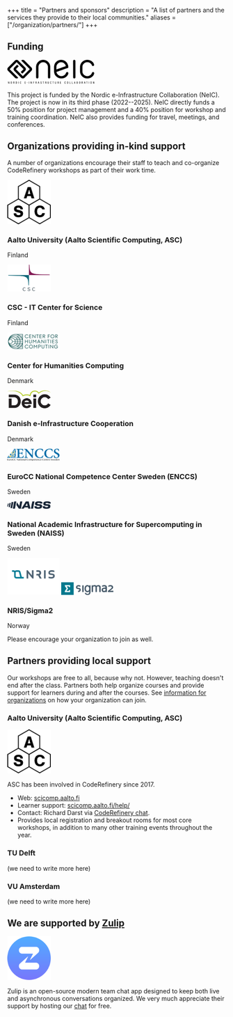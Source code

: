 +++
title = "Partners and sponsors"
description = "A list of partners and the services they provide to their local communities."
aliases = ["/organization/partners/"]
+++

## Funding

<img src="/about/funding/neic.png" alt="NeIC logo" width="200px">

This project is funded by the Nordic e-Infrastructure Collaboration (NeIC). The
project is now in its third phase (2022--2025).  NeIC directly funds a 50%
position for project management and a 40% position for workshop and training
coordination. NeIC also provides funding for travel, meetings, and conferences.


## Organizations providing in-kind support

A number of organizations encourage their staff to teach and co-organize
CodeRefinery workshops as part of their work time.

<div class="uk-card uk-card-default uk-width-1-2@m">
  <div class="uk-card-body">
    <div class="uk-grid-small uk-flex-middle" uk-grid>
      <div class="uk-width-auto">
        <img width="100px" src="/about/funding/asc.png" alt="logo: Aalto Scientific Computing">
      </div>
      <div class="uk-width-expand">
        <h3 class="uk-card-title uk-margin-remove-bottom">Aalto University (Aalto Scientific Computing, ASC)</h3>
        <p class="uk-text-meta uk-margin-remove-top">Finland</p>
      </div>
    </div>
  </div>
</div>

<div class="uk-card uk-card-default uk-width-1-2@m">
  <div class="uk-card-body">
    <div class="uk-grid-small uk-flex-middle" uk-grid>
      <div class="uk-width-auto">
        <img width="100px" src="/about/funding/csc.png" alt="logo: CSC - IT Center for Science">
      </div>
      <div class="uk-width-expand">
        <h3 class="uk-card-title uk-margin-remove-bottom">CSC - IT Center for Science</h3>
        <p class="uk-text-meta uk-margin-remove-top">Finland</p>
      </div>
    </div>
  </div>
</div>

<div class="uk-card uk-card-default uk-width-1-2@m">
  <div class="uk-card-body">
    <div class="uk-grid-small uk-flex-middle" uk-grid>
      <div class="uk-width-auto">
        <img width="120px" src="/about/funding/chc.png" alt="logo: Center for Humanities Computing">
      </div>
      <div class="uk-width-expand">
        <h3 class="uk-card-title uk-margin-remove-bottom">Center for Humanities Computing</h3>
        <p class="uk-text-meta uk-margin-remove-top">Denmark</p>
      </div>
    </div>
  </div>
</div>

<div class="uk-card uk-card-default uk-width-1-2@m">
  <div class="uk-card-body">
    <div class="uk-grid-small uk-flex-middle" uk-grid>
      <div class="uk-width-auto">
        <img width="100px" src="/about/funding/deic.png" alt="logo: Danish e-Infrastructure Cooperation">
      </div>
      <div class="uk-width-expand">
        <h3 class="uk-card-title uk-margin-remove-bottom">Danish e-Infrastructure Cooperation</h3>
        <p class="uk-text-meta uk-margin-remove-top">Denmark</p>
      </div>
    </div>
  </div>
</div>

<div class="uk-card uk-card-default uk-width-1-2@m">
  <div class="uk-card-body">
    <div class="uk-grid-small uk-flex-middle" uk-grid>
      <div class="uk-width-auto">
        <img width="120px" src="/about/funding/enccs.png" alt="logo: EuroCC National Competence Center Sweden (ENCCS)">
      </div>
      <div class="uk-width-expand">
        <h3 class="uk-card-title uk-margin-remove-bottom">EuroCC National Competence Center Sweden (ENCCS)</h3>
        <p class="uk-text-meta uk-margin-remove-top">Sweden</p>
      </div>
    </div>
  </div>
</div>

<div class="uk-card uk-card-default uk-width-1-2@m">
  <div class="uk-card-body">
    <div class="uk-grid-small uk-flex-middle" uk-grid>
      <div class="uk-width-auto">
        <img width="100px" src="/about/funding/naiss.jpg" alt="logo: National Academic Infrastructure for Super­computing in Sweden (NAISS)">
      </div>
      <div class="uk-width-expand">
        <h3 class="uk-card-title uk-margin-remove-bottom">National Academic Infrastructure for Super­computing in Sweden (NAISS)</h3>
        <p class="uk-text-meta uk-margin-remove-top">Sweden</p>
      </div>
    </div>
  </div>
</div>

<div class="uk-card uk-card-default uk-width-1-2@m">
  <div class="uk-card-body">
    <div class="uk-grid-small uk-flex-middle" uk-grid>
      <div class="uk-width-auto">
        <img width="120px" src="/about/funding/nris.svg" alt="logo: NRIS/Sigma2">
        <img width="120px" src="/about/funding/sigma2.png" alt="logo: NRIS/Sigma2">
      </div>
      <div class="uk-width-expand">
        <h3 class="uk-card-title uk-margin-remove-bottom">NRIS/Sigma2</h3>
        <p class="uk-text-meta uk-margin-remove-top">Norway</p>
      </div>
    </div>
  </div>
</div>

Please encourage your organization to join as well.


## Partners providing local support

Our workshops are free to all, because why not. However, teaching doesn't end
after the class. Partners both help organize courses and provide support for
learners during and after the courses.  See [information for
organizations](@/join/organizations.md) on how your organization can join.


### Aalto University (Aalto Scientific Computing, ASC)

<img src="/about/funding/asc.png" alt="logo: Aalto Scientific Computing" width="100px">

ASC has been involved in CodeRefinery since 2017.
- Web: [scicomp.aalto.fi](https://scicomp.aalto.fi/)
- Learner support:
  [scicomp.aalto.fi/help/](https://scicomp.aalto.f/help/)
- Contact: Richard Darst via [CodeRefinery
  chat](https://coderefinery.github.io/manuals/chat/).
- Provides local registration and breakout rooms for most core
  workshops, in addition to many other training events throughout the
  year.


### TU Delft

(we need to write more here)


### VU Amsterdam

(we need to write more here)


## We are supported by [Zulip](https://zulip.com/)

<img src="/join/zulip-icon-circle.svg" alt="Zulip logo" width="100px">

Zulip is an open-source modern team chat app designed to keep both live and
asynchronous conversations organized. We very much appreciate their support by
hosting our [chat](https://coderefinery.zulipchat.com/) for free.
